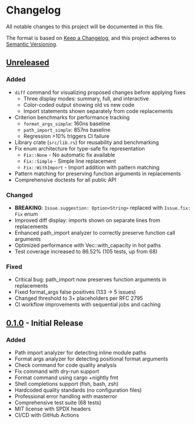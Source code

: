 # Changelog

All notable changes to this project will be documented in this file.

The format is based on [Keep a Changelog](https://keepachangelog.com/en/1.0.0/),
and this project adheres to [Semantic Versioning](https://semver.org/spec/v2.0.0.html).

## [Unreleased]

### Added
- `diff` command for visualizing proposed changes before applying fixes
  - Three display modes: summary, full, and interactive
  - Color-coded output showing old vs new code
  - Import statements shown separately from code replacements
- Criterion benchmarks for performance tracking
  - `format_args_simple`: 160ns baseline
  - `path_import_simple`: 857ns baseline
  - Regression >10% triggers CI failure
- Library crate (`src/lib.rs`) for reusability and benchmarking
- Fix enum architecture for type-safe fix representation
  - `Fix::None` - No automatic fix available
  - `Fix::Simple` - Simple line replacement
  - `Fix::WithImport` - Import addition with pattern matching
- Pattern matching for preserving function arguments in replacements
- Comprehensive doctests for all public API

### Changed
- **BREAKING**: `Issue.suggestion: Option<String>` replaced with `Issue.fix: Fix` enum
- Improved diff display: imports shown on separate lines from replacements
- Enhanced path_import analyzer to correctly preserve function call arguments
- Optimized performance with Vec::with_capacity in hot paths
- Test coverage increased to 86.52% (105 tests, up from 68)

### Fixed
- Critical bug: path_import now preserves function arguments in replacements
- Fixed format_args false positives (133 → 5 issues)
- Changed threshold to 3+ placeholders per RFC 2795
- CI workflow improvements with sequential jobs and caching

## [0.1.0] - Initial Release

### Added
- Path import analyzer for detecting inline module paths
- Format args analyzer for detecting positional format arguments
- Check command for code quality analysis
- Fix command with dry-run support
- Format command using cargo +nightly fmt
- Shell completions support (fish, bash, zsh)
- Hardcoded quality standards (no configuration files)
- Professional error handling with masterror
- Comprehensive test suite (68 tests)
- MIT license with SPDX headers
- CI/CD with GitHub Actions

[Unreleased]: https://github.com/RAprogramm/cargo-quality/compare/v0.1.0...HEAD
[0.1.0]: https://github.com/RAprogramm/cargo-quality/releases/tag/v0.1.0
